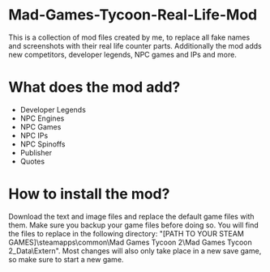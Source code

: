 # Mad-Games-Tycoon-Real-Life-Mod
This is a collection of mod files created by me, to replace all fake names and screenshots with their real life counter parts. Additionally the mod adds new competitors, developer legends, NPC games and IPs and more.

# What does the mod add?
- Developer Legends
- NPC Engines
- NPC Games
- NPC IPs
- NPC Spinoffs
- Publisher
- Quotes

# How to install the mod?
Download the text and image files and replace the default game files with them. Make sure you backup your game files before doing so. You will find the files to replace in the following directory: "[PATH TO YOUR STEAM GAMES]\steamapps\common\Mad Games Tycoon 2\Mad Games Tycoon 2_Data\Extern".
Most changes will also only take place in a new save game, so make sure to start a new game.
